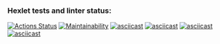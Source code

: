 ### Hexlet tests and linter status:
[![Actions Status](https://github.com/galacticbox/python-project-49/workflows/hexlet-check/badge.svg)](https://github.com/galacticbox/python-project-49/actions)
[![Maintainability](https://api.codeclimate.com/v1/badges/39166e71281a7e6f86bc/maintainability)](https://codeclimate.com/github/galacticbox/python-project-49/maintainability)
[![asciicast](https://asciinema.org/a/m1pSZXuga2JGKeQiFGuX30lBQ.svg)](https://asciinema.org/a/m1pSZXuga2JGKeQiFGuX30lBQ)
[![asciicast](https://asciinema.org/a/vuNroc57BVB2qhXHVfxV0dqoI.svg)](https://asciinema.org/a/vuNroc57BVB2qhXHVfxV0dqoI)
[![asciicast](https://asciinema.org/a/q2Nhr7ttcBzlXkc3T66RY3Kpt.svg)](https://asciinema.org/a/q2Nhr7ttcBzlXkc3T66RY3Kpt)
[![asciicast](https://asciinema.org/a/daNYnrWkIKQwyYrl8ieAlZCjr.svg)](https://asciinema.org/a/daNYnrWkIKQwyYrl8ieAlZCjr)